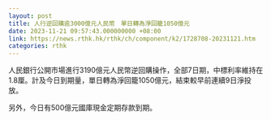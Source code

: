 ```yaml
---
layout: post
title: 人行逆回購逾3000億元人民幣　單日轉為淨回籠1050億元
date: 2023-11-21 09:57:43.000000000 +08:00
link: https://news.rthk.hk/rthk/ch/component/k2/1728708-20231121.htm
categories: rthk
---
```


人民銀行公開市場進行3190億元人民幣逆回購操作，全部7日期，中標利率維持在1.8厘。計及今日到期量，單日轉為淨回籠1050億元，結束較早前連續9日淨投放。

另外，今日有500億元國庫現金定期存款到期。
